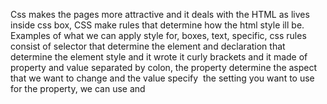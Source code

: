 Css makes the pages more attractive and it deals with the HTML as lives inside css box, CSS make rules that determine how the html style ill be. Examples of what we can apply style for, boxes, text, specific, css rules consist of selector that determine the element and declaration that determine the element style and it wrote it curly brackets and it made of property and value separated by colon, the property determine the aspect that we want to change and the value specify  the setting you want to use for the property, we can use <link> and <style> to add css styles to html pages, There are several types of selectors such as universal. placing the css rule at separate style sheet enable webpages to share the same style and we can edit it by make changes to only one site, also it make the reading of the html code easier. We can specify the color in the css file be rgb, or hex that determined by three main colors which are red green and blue or by choose one from 147 predefined color names also we can change colors properties such as hue which is near to collaquial idea, saturation which determine the amount of gray in a color, brightness which determine how the black in a color, opacity which specify the opacity of the element and rgba which specify as rgb in addition to the opacity. Color picker helps us in finding the color that we want. 